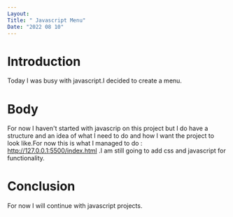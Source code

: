 ```yaml
---
Layout:
Title: " Javascript Menu"
Date: "2022 08 10"
---
```


# Introduction
Today I was busy with javascript.I decided to create a menu.

# Body
For now I haven't started with javascrip on this project but I do have a structure and an idea of what I need to do and how I want the project to look like.For now this is what I managed to do :
http://127.0.0.1:5500/index.html .I am still going to add css and javascript for functionality.

# Conclusion
For now I will continue with javascript projects. 